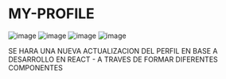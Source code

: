 # MY-PROFILE

![image](https://github.com/Ale-pool/MY-PROFILE/assets/92128223/3674b9fb-dcb3-497f-a6ac-f9ee9bd2d3c8)
![image](https://github.com/Ale-pool/MY-PROFILE/assets/92128223/e8acea93-3de6-4f82-9f56-1f207b850824)
![image](https://github.com/Ale-pool/MY-PROFILE/assets/92128223/b8ef61a2-affa-4d08-9535-00be0ddaac4a)
![image](https://github.com/Ale-pool/MY-PROFILE/assets/92128223/c67f8a14-54aa-4c1a-b113-6b913e975f8b)

SE HARA UNA NUEVA ACTUALIZACION DEL PERFIL EN BASE A DESARROLLO EN REACT - A TRAVES DE FORMAR DIFERENTES COMPONENTES


